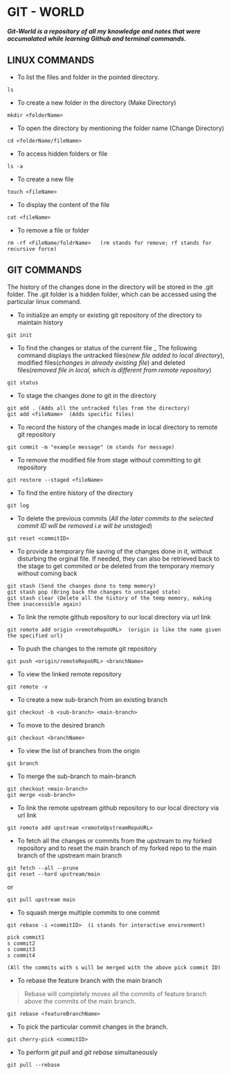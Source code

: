 # GIT - WORLD
***Git-World is a repository of all my knowledge and notes that were accumalated while learning Github and terminal commands.***


## LINUX COMMANDS

- To list the files and folder in the pointed directory.

```
ls
```
- To create a new folder in the directory (Make Directory)

```
mkdir <folderName>  
```

- To open the directory by mentioning the folder name (Change Directory) 

```
cd <folderName/fileName> 
```

- To access hidden folders or file

```
ls -a
```

- To create a new file

```
touch <fileName> 
```

- To display the content of the file

```
cat <fileName> 
```

- To remove a file or folder 

```
rm -rf <FileName/foldrName>   (rm stands for remove; rf stands for recursive force)
```


## GIT COMMANDS

The history of the changes done in the directory will be stored in the .git folder.
The .git folder is a hidden folder, which can be accessed using the particular linux command.

- To initialize an empty or existing git repository of the directory to maintain history

```
git init
```

- To find the changes or status of the current file 
    _ The following command displays the untracked files(_new file added to local directory_), modified files(_changes in already existing file_) and deleted files(_removed file in local, which is different from remote repository_)

```
git status
```
- To stage the changes done to git in the directory

```
git add . (Adds all the untracked files from the directory)
git add <fileName>  (Adds specific files)
```

-   To record the history of the changes made in local directory to remote git repository

```
git commit -m "example message" (m stands for message)
```

-   To remove the modified file from stage without committing to git repository

```
git restore --staged <fileName> 
```

- To find the entire history of the directory

```
git log
```

- To delete the previous commits (_All the later commits to the selected commit ID will be removed i.e will be unstaged_)

```
git reset <commitID> 
```

- To provide a temporary file saving of the changes done in it, without disturbing the orginal file. If needed, they can also be retrieved back to the stage to get commited or be deleted from the temporary memory without coming back

```
git stash (Send the changes done to temp memory)
git stash pop (Bring back the changes to unstaged state)
git stash clear (Delete all the history of the temp memory, making them inaccessible again)
```

- To link the remote github repository to our local directory via url link

```
git remote add origin <remoteRepoURL>  (origin is like the name given the specified url)
```

- To push the changes to the remote git repository

```
git push <origin/remoteRepoURL> <branchName> 
```

- To view the linked remote repository

```
git remote -v
```

- To create a new sub-branch from an existing branch

```
git checkout -b <sub-branch> <main-branch> 
```

- To move to the desired branch

```
git checkout <branchName> 
```

- To view the list of branches from the origin 

```
git branch
```

- To merge the sub-branch to main-branch

```
git checkout <main-branch> 
git merge <sub-branch> 
```

- To link the remote upstream github repository to our local directory via url link

```
git remote add upstream <remoteUpstreamRepoURL> 
```

- To fetch all the changes or commits from the upstream to my forked repository and to reset the main branch of my forked repo to the main branch of the upstream main branch

```
git fetch --all --prune
git reset --hard upstream/main
```
or 

```
git pull upstream main
```

- To squash merge multiple commits to one commit

```
git rebase -i <commitID>  (i stands for interactive environment)

pick commit1
s commit2
s commit3
s commit4

(All the commits with s will be merged with the above pick commit ID)
```

- To rebase the feature branch with the main branch 
> Rebase will completely moves all the commits of feature branch above the commits of the main branch.

```
git rebase <featureBranchName>
```

- To pick the particular commit changes in the branch.

```
git cherry-pick <commitID>
```

- To perform _git pull_ and _git rebase_ simultaneously

```
git pull --rebase
``` 











